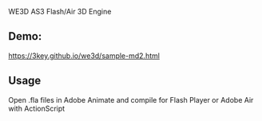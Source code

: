 WE3D AS3 Flash/Air 3D Engine

## Demo: 

https://3key.github.io/we3d/sample-md2.html

## Usage

Open .fla files in Adobe Animate and compile for Flash Player or Adobe Air with ActionScript
